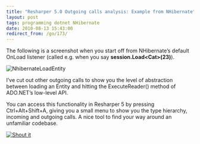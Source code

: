 ```yaml
---
title: "Resharper 5.0 Outgoing calls analysis: Example from NHibernate"
layout: post
tags: programming dotnet NHibernate
date: 2010-08-13 15:43:00
redirect_from: /go/173/
---
```


The following is a screenshot when you start off from NHibernate’s default OnLoad listener (called e.g. when you say **session.Load&lt;Cat&gt;(23)**).

![NhibernateLoadEntity](http://realfiction.net/files/NhibernateLoadEntity_3.png "NhibernateLoadEntity") 

I’ve cut out other outgoing calls to show you the level of abstraction between loading an Entity and hitting the ExecuteReader() method of ADO.NET’s low-level API.

You can access this functionality in Resharper 5 by pressing Ctrl+Alt+Shift+A, giving you a small menu to show you the type hierarchy, incoming and outgoing calls. A nice tool to find your way around an unfamiliar codebase.

[![Shout it](http://dotnetshoutout.com/image.axd?url=http%3A%2F%2Frealfiction.net%2Fgo%2F173)](http://dotnetshoutout.com/realfiction-Resharper-50-Outgoing-calls-analysis-Example-from-NHibernate)